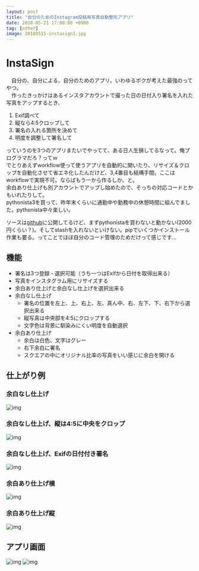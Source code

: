 ```yaml
---
layout: post
title: "自分のためのInstagram投稿用写真自動整形アプリ"
date: 2018-05-21 17:00:00 +0900
tag: [other]
image: 20180515-instasign1.jpg
---
```


# InstaSign

　自分の、自分による、自分のためのアプリ。いわゆるボクが考えた最強のってやつ。  
　作ったきっかけはあるインスタアカウントで撮った日の日付入り署名を入れた写真をアップするとき、  
1. Exif調べて
1. 縦なら4:5クロップして
1. 署名の入れる箇所を決めて
1. 明度を調整して署名して

っていうのを3つのアプリまたいでやってて、ある日人生損してるなって。俺プログラマだろ？ってｗ  
でとりあえずworkflow使って使うアプリを自動的に開いたり、リサイズ＆クロップを自動化させて省エネ化したんだけど、3,4番目も結構手間。ここはworkflowで実現不可。ならばもう一から作るしか、と。  
余白あり仕上げも別アカウントでアップし始めたので、そっちの対応コードとかもいれたりして。  
pythonista3を買って、昨年末くらいに通勤中や勤務中の休憩時間に組んでました。pythonista中々楽しい。  

ソースは[github](https://github.com/marksard/InstaSign)に公開してるけど、まずpythonistaを買わないと動かない(2000円くらい？)。そしてstashを入れないといけない。pipでいくつかインストール作業も要る。ってことでほぼ自分のコード管理のためだけって感じです…  

## 機能

* 署名は3つ登録・選択可能（うち一つはExifから日付を取得出来る）
* 写真をインスタグラム用にリサイズする
* 余白あり仕上げと余白なし仕上げを選択出来る
* 余白なし仕上げ
    * 署名の位置を左上、上、右上、左、真ん中、右、左下、下、右下から選択出来る
    * 縦写真は中央部を4:5にクロップする
    * 文字色は背景に馴染みにくい明度を自動選択
* 余白あり仕上げ
    * 余白は白色、文字はグレー
    * 右下余白に署名
    * スクエアの中にオリジナル比率の写真をいい感じに余白を開ける

## 仕上がり例

### 余白なし仕上げ
![img](/assets/photos/20180521-IMG_7087.jpg)

### 余白なし仕上げ、縦は4:5に中央をクロップ
![img](/assets/photos/20180521-IMG_7088.jpg)

### 余白なし仕上げ、Exifの日付付き署名
![img](/assets/photos/20180521-IMG_7089.jpg)

### 余白あり仕上げ横
![img](/assets/photos/20180521-IMG_7091.jpg)

### 余白あり仕上げ縦
![img](/assets/photos/20180521-IMG_7092.jpg)

## アプリ画面
![img](/assets/photos/20180515-instasign1.jpg)
![img](/assets/photos/20180515-instasign2.jpg)
